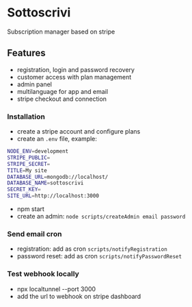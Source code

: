 # Sottoscrivi

Subscription manager based on stripe

## Features

- registration, login and password recovery
- customer access with plan management
- admin panel
- multilanguage for app and email
- stripe checkout and connection

### Installation

- create a stripe account and configure plans
- create an `.env` file, example:

```bash
NODE_ENV=development
STRIPE_PUBLIC=
STRIPE_SECRET=
TITLE=My site
DATABASE_URL=mongodb://localhost/
DATABASE_NAME=sottoscrivi
SECRET_KEY=
SITE_URL=http://localhost:3000

```

- npm start
- create an admin: `node scripts/createAdmin email password`

### Send email cron

- registration: add as cron `scripts/notifyRegistration`
- password reset: add as cron `scripts/notifyPasswordReset`

### Test webhook locally

- npx localtunnel --port 3000
- add the url to webhook on stripe dashboard